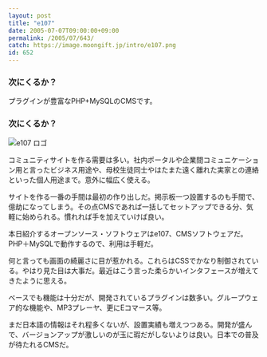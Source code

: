 ```yaml
---
layout: post
title: "e107"
date: 2005-07-07T09:00:00+09:00
permalink: /2005/07/643/
catch: https://image.moongift.jp/intro/e107.png
id: 652
---
```

### 次にくるか？
  
プラグインが豊富なPHP+MySQLのCMSです。  
<!--more-->  

### 次にくるか？
  

![e107 ロゴ](https://image.moongift.jp/intro/e107.png "e107 ロゴ")

  

コミュニティサイトを作る需要は多い。社内ポータルや企業間コミュニケーション用と言ったビジネス用途や、母校生徒同士やはたまた遠く離れた実家との連絡といった個人用途まで。意外に幅広く使える。

  

サイトを作る一番の手間は最初の作り出しだ。掲示板一つ設置するのも手間で、億劫になってしまう。その点CMSであれば一括してセットアップできる分、気軽に始められる。慣れれば手を加えていけば良い。

  

本日紹介するオープンソース・ソフトウェアはe107、CMSソフトウェアだ。PHP＋MySQLで動作するので、利用は手軽だ。

  

何と言っても画面の綺麗さに目が惹かれる。これらはCSSでかなり制御されている。やはり見た目は大事だ。最近はこう言った柔らかいインタフェースが増えてきたように思える。

  

ベースでも機能は十分だが、開発されているプラグインは数多い。グループウェア的な機能や、MP3プレーヤ、更にEコマース等。

  

まだ日本語の情報はそれ程多くないが、設置実績も増えつつある。開発が盛んで、バージョンアップが激しいのが玉に瑕だがしないよりは良い。日本での普及が待たれるCMSだ。

